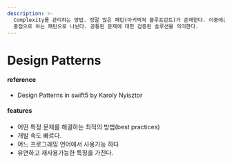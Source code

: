 ```yaml
---
description: >-
  Complexity를 관리하는 방법. 정말 많은 패턴(아키텍쳐 블루프린트)가 존재한다. 이중에는 요구사항을 기반으로하는 패턴과 스타일을
  중점으로 하는 패턴으로 나뉜다. 공통된 문제에 대한 검증된 솔루션을 의미한다.
---
```


# Design Patterns

#### reference

* Design Patterns in swift5 by Karoly Nyisztor



#### features

* 어떤 특정 문제를 해결하는 최적의 방법(best practices)
* 개발 속도 빠르다.
* 어느 프로그래밍 언어에서 사용가능 하다
* 유연하고 재사용가능한 특징을 가진다.
